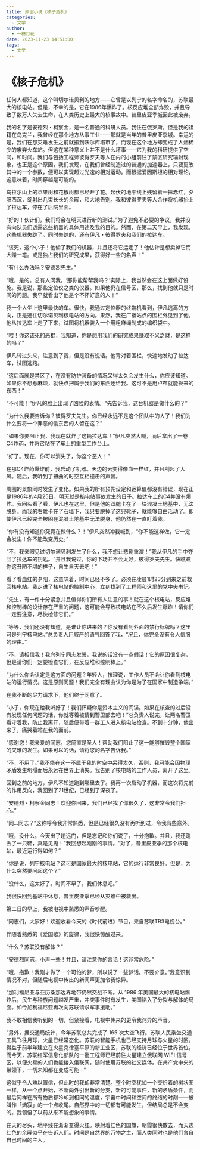 ```yaml
---
title: 原创小说《核子危机》
categories: 
  - 文学
author:
  - 一穗灯花
date: 2023-11-23 14:51:00
tags:
  - 文学
---
```


# 《核子危机》

任何人都知道，这个叫切尔诺贝利的地方——它曾是以列宁的名字命名的，苏联最大的核电站。但是，不幸的是，它在1986年爆炸了。核反应堆全部炸毁，并且导致了数万人失去生命，在人类历史上最大的核事故中。普里皮亚季城因此被废弃。

我的名字是安德烈・柯察金，是一名普通的科研人员。我住在俄罗斯，但是我的祖籍在乌克兰，我曾经在那个地方从事工业——那就是当年的普里皮亚季城。幸运的是，我们在那灾难发生之前就搬到沃尔库塔市了，而现在这个地方却变成了人烟稀少的废弃火车站。但这在某种意义上并不是什么坏事——它为我的科研提供了空间，和时间。我们与包括工程师彼得罗夫等人在内的小组前往了禁区研究辐射现象，也正是这个原因，我们发现，在我们曾经制造过的普通的加速器上，只要更改其中的一个参数，便可以实现超过光速的相对运动。而根据爱因斯坦的相对理论，这意味着，时间穿越是可能的。

 乌拉尔山上的苹果树和花椒树都已经开了花。起伏的地平线上残留着一抹赤红，夕阳西沉，绽射出几束长长的余晖，和大地告别。我和彼得罗夫等人合作将机器抬上了拉达车，停在了后院里面。

“好的！伙计们，我们将会在明天进行新的测试。”为了避免不必要的争议，我并没有向队员们透露这些机器的具体用途及我的目的。然而，在第二天早上，我发现，这些机器失踪了。同时失踪的，还有伊凡・彼得罗夫和我们的拉达车。

“该死，这个小子！他偷了我们的机器，并且还将它运走了！他估计是想卖掉它而大赚一笔。或是独占我们的研究成果，获得好一些的名声！”

“有什么办法吗？安德烈先生。”

“哦，是的。总有人问我，‘那你能帮帮我吗？’实际上，我当然会在这上面做好设施。我是说，那些定位仪之类的仪器。如果他仍在信号区，那么，找到他就只是时间的问题。我早就看出了他是个不怀好意的人！”

我一个人坐上这里最快的车。很快，我通过定位器的终端机看到，伊凡逃离的方向，正是通往切尔诺贝利核电站的方向。果然，我在广播站点的围栏外见到了他。他从拉达车上走了下来，试图将机器装入一个用粗麻绳制成的编织袋中。

“喂！你这该死的恶棍，我知道，你是想用我们的研究成果赚取不义之财，是这样的吗？”

伊凡转过头来，注意到了我，但是没有说话。他背对着围栏，快速地发动了拉达车，试图逃跑。

“这后面就是禁区了，在没有防护装备的情况呆得太久会发生什么，你应该知道。如果你不想惹麻烦，就快点把属于我们的东西还给我。这可不是用卢布就能换来的东西！”

“不可能！”伊凡的脸上出现了凶险的表情。“先告诉我，这台机器是做什么的？”

“为什么我要告诉你？彼得罗夫先生。你已经永远不是这个团队中的人了！我们为什么要将一个罪恶的偷东西的人留在这？”

“如果你要阻止我，我现在就炸了这辆拉达车！”伊凡突然大喊，而后拿出了一卷C4炸药，并将它粘在了车上的重型工作台上。

“好了。现在，你可以消失了，你这个恶人！”

在那C4炸药爆炸前，我启动了机器。天边的云变得像血一样红，并且刮起了大风。随后，我听到了扭曲的时空互相撞击的声音。

周围的景象同时发生了变化。如果我的所有预先设定和运算值都没有错误，现在正是1986年的4月25日，明天就是核电站事故发生的日子。拉达车上的C4并没有爆炸。我回头看了看，伊凡也在这里，但是他的双腿卡在了一块混凝土地基中，无法脱身。而我的右靴卡在了石墙下，我只要脱掉了这只靴子，就能够自由活动了。即使伊凡已经完全被困在混凝土地基中无法脱身，他仍然在一直盯着我。

“你有没有知道你究竟在做什么？！”伊凡突然冲我喊到，“你不能这样做，它一定会发生！你不能改变历史。”

“不，我亲眼见过切尔诺贝利发生了什么，我不想让悲剧重演！”我从伊凡的手中夺回了拉达车的钥匙。“并且我说过，你的下场并不会太好，彼得罗夫先生。快瞧瞧你这丑陋不堪的样子，自生自灭去吧！”

看了看血红的夕阳，这意味着，时间已经不多了。必须在凌晨1时23分到来之前救回核电站。我走进了核电站的控制中心，立刻找到了工程师和这里的党中央书记。

“先生，有一件十分紧急并且值得你们所有人注意的事！就在这个核电站，反应堆和控制棒的设计存在严重的问题，这可能会导致核电站在不久后发生爆炸！请你们一定要注意，尽快检修它们。”

“等等，我们还没有知道，是谁让你进来的？你没有看到外面的禁行标牌吗？这里可是列宁核电站。”总负责人用威严的语气回答了我，“况且，你完全没有令人信服的理由。”

“不，请相信我！我向列宁同志发誓，我说的话没有一点假话！它的原因很复杂，但是请你们一定要检查它们，在反应堆和控制棒上。”

“为什么你会认定是这方面的问题？年轻人，按理说，工作人员不会让你看到核电站的运行情况。这是原则问题！我们完全有理由认为你是为了在国家中制造争端。”

在我不断的尽力请求下，他们终于同意了。

“小子，你现在给我听好了！我们怀疑你是资本主义的间谍。如果在核查的过后没有发现任何问题的话，你就等着被请到警卫部去吧！”总负责人说完，让两名警卫看守着我，防止我离开，随后便带着一群工人进入核电站检查。不到十分钟，他出来了，痛哭着站在我的面前。

“感谢您！我亲爱的同志，您简直是圣人！帮助我们阻止了这一能够摧毁整个国家的灾难的发生。如果可以的话，请将您的名字告诉我。”

“不，不用了。”我不能在这一不属于我的时空中呆得太久，否则，我可能会因物理矛盾发生坍塌而后永远在世界上消失。我告别了核电站的工作人员，离开了这里。

回到之前的地方，伊凡不知道跑到哪里去了。我再一次启动了机器，而这次将先前的作用反向，我回到了21世纪，已经到了深夜了。

“安德烈・柯察金同志！欢迎你回来，我们已经找了你很久了，这非常令我们担心。”

“同...同志？”这称呼令我非常熟悉，但是已经很久没有再听到过，令我有些意外。

“哦，没什么。今天出了趟远门，但是忘记和你们说了，十分抱歉。并且，我还跑丢了一只鞋，真是见鬼！”我回想起刚刚的事情。“对了，普里皮亚季的那个核电站，最近运行得如何？”

“你是说，列宁核电站？这可是国家最大的核电站，它的运行非常良好。但是，为什么突然要问起这个？”

“没什么，这太好了。时间不早了，我们休息吧。”

我很快回到基站中休息，普里皮亚季已经从灾难中被救出。

第二日的早上，我被电视中熟悉的声音吵醒。

“同志们，大家好！欢迎收看今天的《时代前进》节目，来自苏联TB3电视台。”

伴随着熟悉的《爱国歌》的旋律，我很快惊醒过来。

“什么？苏联没有解体？”

“安德烈同志，小声一些！并且，请注意你的言论！这非常危险。”

“哦，抱歉！我刚才做了一个可怕的梦，所以说了一些梦话。不要介意。”我意识到情况不对，但随后电视中传出的新闻声更加令我惊异。

“加利福尼亚与亚历桑那边界地带仍然交战不断。从 1986 年美国最大的核电站爆炸后，民生与种族问题越发严重，冲突事件时有发生，美国陷入了分裂与解体的局面。如今加利福尼亚再次向苏联请求军事援助。”

我不敢相信我听到的一切，但紧接着，电视中传来的更令我诧异的声音。

“另外，据交通局统计，今年苏联总共完成了 165 次太空飞行。苏联人民乘坐交通工具飞往月球，火星已经常态化。苏联的智能手机也已经支持月球与火星的时区。得益于前半年建立在火星克律塞平原的新工业区，苏联的经济已经位于世界首位。而今天，苏联红军信息化部队的一批工程师已经前往火星建立俄联网 WIFI 信号区，以便火星的人们也能接入俄联网，随时使用苏联的社交媒体。在共产党中央的带领下，一切未知都在变成可能···”

这似乎令人难以置信，但此时的我却非常清楚。整个时空犹如一个交织着的树状图一样，从一个点开始，不断向外引出新的分支，新的可能事件，新的矛盾条件，而最后同样在所有物质都冷却到相同的温度，宇宙中时间和空间的终结的时刻——被叫作「熵寂」的一个点收尾。自然界中的一切都有可能发生，但结局总是不会变的。我领悟了以前从来不能想象的事情。

在天的尽头，地平线在渐渐变得火红。映射着红色的国旗，朝霞很快散去，而天边红色的余晖似乎在告诉人们。时间是自然界的万物之主，而人类同时也是他们各自自己时间的主人。

